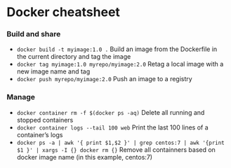 # Docker cheatsheet

### Build and share
- `docker build -t myimage:1.0 .` Build an image from the Dockerfile in the current directory and tag the image
- `docker tag myimage:1.0 myrepo/myimage:2.0` Retag a local image with a new image name and tag
- `docker push myrepo/myimage:2.0` Push an image to a registry

### Manage
- `docker container rm -f $(docker ps -aq)` Delete all running and stopped containers
- `docker container logs --tail 100 web` Print the last 100 lines of a container’s logs
- `docker ps -a | awk '{ print $1,$2 }' | grep centos:7 | awk '{print $1 }' | xargs -I {} docker rm {}` Remove all containners based on docker image name (in this example, centos:7)
